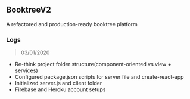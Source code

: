 ## BooktreeV2

A refactored and production-ready booktree platform

### Logs
> 03/01/2020

* Re-think project folder structure(component-oriented vs view + services)
* Configured package.json scripts for server file and create-react-app  
* Initialized server.js and client folder
* Firebase and Heroku account setups
